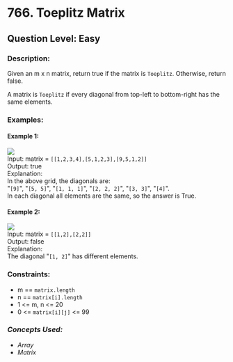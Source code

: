 # 766. Toeplitz Matrix
## Question Level: Easy
### Description:
Given an m x n matrix, return true if the matrix is `Toeplitz`. Otherwise, return false.

A matrix is `Toeplitz` if every diagonal from top-left to bottom-right has the same elements.

### Examples:

#### Example 1:

<img src="https://assets.leetcode.com/uploads/2020/11/04/ex1.jpg"><br>
Input: matrix = `[[1,2,3,4],[5,1,2,3],[9,5,1,2]]`  
Output: true  
Explanation:  
In the above grid, the diagonals are:  
"`[9]`", "`[5, 5]`", "`[1, 1, 1]`", "`[2, 2, 2]`", "`[3, 3]`", "`[4]`".  
In each diagonal all elements are the same, so the answer is True.
#### Example 2:

<img src="https://assets.leetcode.com/uploads/2020/11/04/ex2.jpg"><br>
Input: matrix = `[[1,2],[2,2]]`  
Output: false  
Explanation:   
The diagonal "`[1, 2]`" has different elements.  

### Constraints:

- m == `matrix.length`
- n == `matrix[i].length`
- 1 <= m, n <= 20
- 0 <= `matrix[i][j]` <= 99

### <i>Concepts Used:
- Array
- Matrix</i>